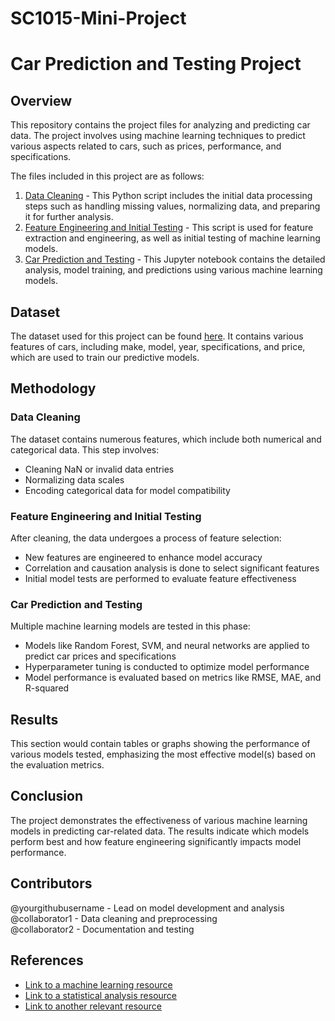 # SC1015-Mini-Project
# Car Prediction and Testing Project
## Overview
This repository contains the project files for analyzing and predicting car data. The project involves using machine learning techniques to predict various aspects related to cars, such as prices, performance, and specifications.

The files included in this project are as follows:
1. [Data Cleaning](https://github.com/yourusername/yourprojectname/blob/master/Data%20Cleaning.py) - This Python script includes the initial data processing steps such as handling missing values, normalizing data, and preparing it for further analysis.
2. [Feature Engineering and Initial Testing](https://github.com/yourusername/yourprojectname/blob/master/Untitled1.py) - This script is used for feature extraction and engineering, as well as initial testing of machine learning models.
3. [Car Prediction and Testing](https://github.com/yourusername/yourprojectname/blob/master/car%20prediction%20and%20testing.ipynb) - This Jupyter notebook contains the detailed analysis, model training, and predictions using various machine learning models.

## Dataset
The dataset used for this project can be found [here](https://linktodataset.com). It contains various features of cars, including make, model, year, specifications, and price, which are used to train our predictive models.

## Methodology
### Data Cleaning
The dataset contains numerous features, which include both numerical and categorical data. This step involves:
- Cleaning NaN or invalid data entries
- Normalizing data scales
- Encoding categorical data for model compatibility

### Feature Engineering and Initial Testing
After cleaning, the data undergoes a process of feature selection:
- New features are engineered to enhance model accuracy
- Correlation and causation analysis is done to select significant features
- Initial model tests are performed to evaluate feature effectiveness

### Car Prediction and Testing
Multiple machine learning models are tested in this phase:
- Models like Random Forest, SVM, and neural networks are applied to predict car prices and specifications
- Hyperparameter tuning is conducted to optimize model performance
- Model performance is evaluated based on metrics like RMSE, MAE, and R-squared

## Results
This section would contain tables or graphs showing the performance of various models tested, emphasizing the most effective model(s) based on the evaluation metrics.

## Conclusion
The project demonstrates the effectiveness of various machine learning models in predicting car-related data. The results indicate which models perform best and how feature engineering significantly impacts model performance.

## Contributors
@yourgithubusername - Lead on model development and analysis<br>
@collaborator1 - Data cleaning and preprocessing<br>
@collaborator2 - Documentation and testing<br>

## References
- [Link to a machine learning resource](https://example.com)
- [Link to a statistical analysis resource](https://example.com)
- [Link to another relevant resource](https://example.com)
